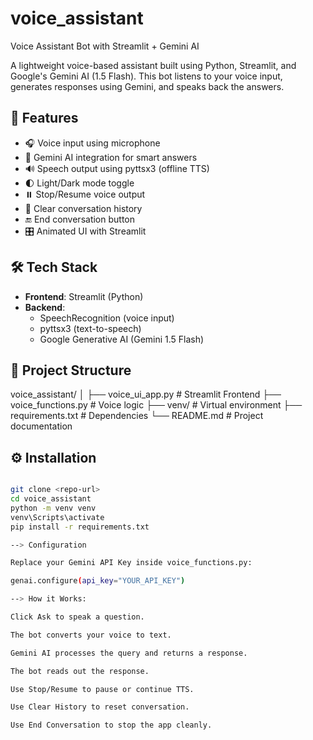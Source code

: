 # voice_assistant
Voice Assistant Bot with Streamlit + Gemini AI

A lightweight voice-based assistant built using Python, Streamlit, and Google's Gemini AI (1.5 Flash). This bot listens to your voice input, generates responses using Gemini, and speaks back the answers.

## 🚀 Features

- 🎧 Voice input using microphone
- 🤖 Gemini AI integration for smart answers
- 🔊 Speech output using pyttsx3 (offline TTS)
- 🌓 Light/Dark mode toggle
- ⏸️ Stop/Resume voice output
- 🧹 Clear conversation history
- 🔚 End conversation button
- 🎛️ Animated UI with Streamlit

## 🛠️ Tech Stack

- **Frontend**: Streamlit (Python)
- **Backend**:
  - SpeechRecognition (voice input)
  - pyttsx3 (text-to-speech)
  - Google Generative AI (Gemini 1.5 Flash)

## 📁 Project Structure

voice_assistant/
│
├── voice_ui_app.py # Streamlit Frontend
├── voice_functions.py # Voice logic
├── venv/ # Virtual environment
├── requirements.txt # Dependencies
└── README.md # Project documentation

## ⚙️ Installation

```bash

git clone <repo-url>
cd voice_assistant
python -m venv venv
venv\Scripts\activate
pip install -r requirements.txt

--> Configuration

Replace your Gemini API Key inside voice_functions.py:

genai.configure(api_key="YOUR_API_KEY")

--> How it Works:

Click Ask to speak a question.

The bot converts your voice to text.

Gemini AI processes the query and returns a response.

The bot reads out the response.

Use Stop/Resume to pause or continue TTS.

Use Clear History to reset conversation.

Use End Conversation to stop the app cleanly.


